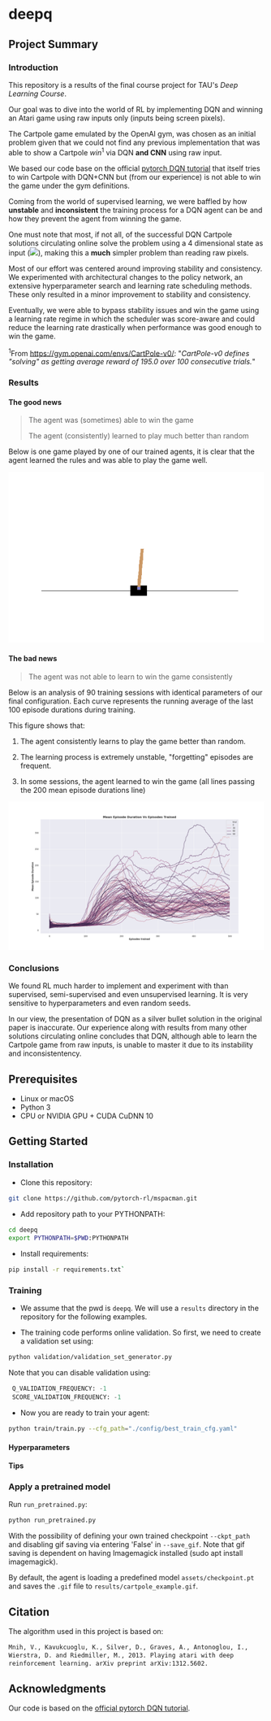 # deepq

## Project Summary

### Introduction

This repository is a results of the final course project for TAU's *Deep Learning Course*.

Our goal was to dive into the world of RL by implementing DQN and winning an Atari game using raw inputs only (inputs being screen pixels).

The Cartpole game emulated by the OpenAI gym, was chosen as an initial problem given that we could not find any previous implementation that was able to show a Cartpole *win*<sup>1</sup> via DQN **and CNN** using raw input.

We based our code base on the official [pytorch DQN tutorial](https://pytorch.org/tutorials/intermediate/reinforcement_q_learning.html) that itself tries to win Cartpole with DQN+CNN but (from our experience) is not able to win the game under the gym definitions. 

Coming from the world of supervised learning, we were baffled by how **unstable** and **inconsistent** the training process for a DQN agent can be and how they prevent the agent from winning the game.

One must note that most, if not all, of the successful DQN Cartpole solutions circulating online solve the problem using a 4 dimensional state as input (<img src="https://render.githubusercontent.com/render/math?math=x, v_x, \theta, v_\theta">), making this a **much** simpler problem than reading raw pixels.   

Most of our effort  was centered around improving stability and consistency. We experimented with architectural changes to the policy network, an extensive hyperparameter search and learning rate scheduling methods. These only resulted in a minor improvement to stability and consistency.

Eventually, we were able to bypass stability issues and win the game using a learning rate regime in which the scheduler was score-aware and could reduce the learning rate drastically when performance was good enough to win the game.

<sup>1</sup>From https://gym.openai.com/envs/CartPole-v0/: "*CartPole-v0 defines "solving" as getting average reward of 195.0 over 100 consecutive trials.*"

### Results

#### The good news

> The agent was (sometimes) able to win the game 
>
> The agent (consistently) learned to play much better than random

Below is one game played by one of our trained agents, it is clear that the agent learned the rules and was able to play the game well. 

![](assets/cartpole_example.gif)



#### The bad news

> The agent was not able to learn to win the game consistently

Below is an analysis of 90 training sessions with identical parameters of our final configuration. Each curve represents the running average of the last 100 episode durations during training. 

This figure shows that:

1. The agent consistently learns to play the game better than random.

2. The learning process is extremely unstable, "forgetting" episodes are frequent.

3. In some sessions, the agent learned to win the game (all lines passing the 200 mean episode durations line)

   

![](assets/multi_trial_analysis.png)

### Conclusions

We found RL much harder to implement and experiment with than supervised, semi-supervised and even unsupervised learning. It is very sensitive to hyperparameters and even random seeds.

In our view, the presentation of DQN as a silver bullet solution in the original paper is inaccurate. Our experience along with results from many other solutions circulating online concludes that DQN, although able to learn the Cartpole game from raw inputs, is unable to master it due to its instability and inconsistentency. 

## Prerequisites

- Linux or macOS
- Python 3
- CPU or NVIDIA GPU + CUDA CuDNN 10

## Getting Started
### Installation

- Clone this repository:

```bash
git clone https://github.com/pytorch-rl/mspacman.git
```

- Add repository path to your PYTHONPATH:

```bash
cd deepq
export PYTHONPATH=$PWD:PYTHONPATH
```

- Install requirements:

```bash
pip install -r requirements.txt`
```

### Training

- We assume that the pwd is ``deepq``. We will use a ``results`` directory in 
the repository for the following examples.

- The training code performs online validation. So first, we need to create
a validation set using:

```bash
python validation/validation_set_generator.py
```

Note that you can disable validation using:

```python
 Q_VALIDATION_FREQUENCY: -1
 SCORE_VALIDATION_FREQUENCY: -1
```

- Now you are ready to train your agent:

```bash
python train/train.py --cfg_path="./config/best_train_cfg.yaml"
```

#### Hyperparameters

#### Tips

### Apply a pretrained model

Run `run_pretrained.py`:
```bash
python run_pretrained.py
```

With the possibility of defining your own trained checkpoint `--ckpt_path` and disabling gif saving via entering 'False' in  `--save_gif`. Note that gif saving is dependent on having Imagemagick installed (sudo apt install imagemagick).

By default, the agent is loading a predefined model `assets/checkpoint.pt` and saves the `.gif` file to `results/cartpole_example.gif`.


## Citation

The algorithm used in this project is based on:

```
Mnih, V., Kavukcuoglu, K., Silver, D., Graves, A., Antonoglou, I., Wierstra, D. and Riedmiller, M., 2013. Playing atari with deep reinforcement learning. arXiv preprint arXiv:1312.5602.
```

## Acknowledgments

Our code is based on the [official pytorch DQN tutorial](https://github.com/pytorch/tutorials/blob/master/intermediate_source/reinforcement_q_learning.py).  
